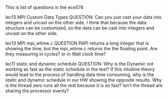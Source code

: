 This is list of questions in the ece574

lec13 MPI Custom Data Types
QUESTION: Can you just cast your data into integers and uncast on the other
side.
I think that because the data structure can be customized, so the data can be
cast into integers and uncast on the other side.

lec13 MPI mpi_wtime.c
QUESTION
PAPI returns a long integer that is showing the time, but the mpi_wtime.c
returns the the floating point. Are they measuring in cycles? or in Wall clock
time?

lec11
static and dynamic schedule
QUESTION: Why is the Dynamic not working as fast as the static schedule in the
test? If this intuitive theory would lead to the process of handling data time
consuming, why is the static and dynamic schedule in our HW showing the opposite
results.
Why is the thread zero runs all the rest because it is so fast? Isn't the
thread are sharing the processor evenly?
